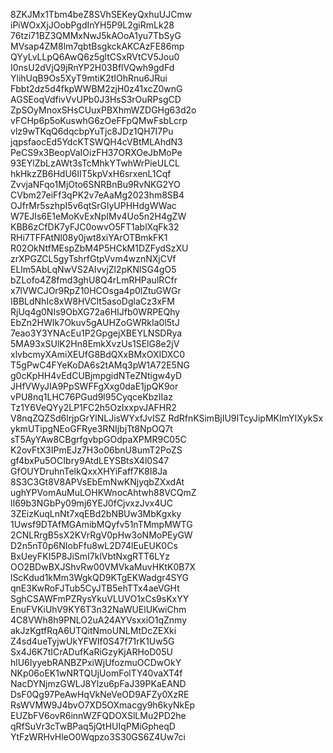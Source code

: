 8ZKJMx1Tbm4beZ8SVhSEKeyQxhuUJCmw
iPiWOxXjJOobPgdInYH5P9L2giRmLk28
76tzi71BZ3QMMxNwJ5kAOoA1yu7TbSyG
MVsap4ZM8lm7qbtBsgkckAKCAzFE86mp
QYyLvLLpQ6AwQ6z5gltCSxRVtCV5Jou0
I0nsU2dVjQ9jRnYP2H03BflVQwh9gdFd
YlihUqB9Os5XyT9mtiK2tIOhRnu6JRui
Fbbt2dz5d4fkpWWBM2zjH0z41xcZ0wnG
AGSEoqVdfivVvUPb0J3HsS3rOuRPsgCD
ZpSOyMnoxSHsCUuxPBXhmWZDGHg63d2o
vFCHp6p5oKuswhG6zOeFFpQMwFsbLcrp
vlz9wTKqQ6dqcbpYuTjc8JDz1QH7I7Pu
jqpsfaocEd5YdcKTSWQH4cVBtMLAhdN3
PeCS9x3BeopVaIOizFH37ORXOeJbMoPe
93EYlZbLzAWt3sTcMhkYTwhWrPieULCL
hkHkzZB6HdU6lIT5kpVxH6srxenL1Cqf
ZvvjaNFqo1MjOto6SNRBnBu9RvNKG2YO
CVbm27eiFf3qPK2v7eAaMg2023hm8SB4
OJfrMr5szhpI5v6qtSrGlyUPHHdgWWac
W7EJIs6E1eMoKvExNpIMv4Uo5n2H4gZW
KBB6zCfDK7yFJC0owvO5FT1ablXqFk32
RHi7TFFAtNl08y0jwt8xiYArOTBmkFK1
R02OkNtfMEspZbM4P5HCkM1DZFydSzXU
zrXPGZCL5gyTshrfGtpVvm4wznNXjCVf
ELlm5AbLqNwVS2AIvvjZl2pKNlSG4gO5
bZLofo4Z8fmd3ghU8Q4rLmRHPaulRCfr
x7lVWCJOr9RpZ10HCOsga4p0lZtuGWGr
IBBLdNhIc8xW8HVClt5asoDglaCz3xFM
RjUq4g0NIs9ObXG72a6HIJfb0WRPEQhy
EbZn2HWIk7Okuv5gAUHZoGWRkIa0l5tJ
7eao3Y3YNAcEu1P2GpgejXBEYLNSDRya
5MA93xSUlK2Hn8EmkXvzUs1SElG8e2jV
xlvbcmyXAmiXEUfG8BdQXxBMxOXIDXC0
T5gPwC4FYeKoDA6s2tAMq3pW1A72E5NG
g0cKpHH4vEdCUBjmpgidNTeZNtigw4yD
JHfVWyJIA9PpSWFFgXxg0daE1jpQK9or
vPU8nq1LHC76PGud9l95CyqceKbzIIaz
Tz1Y6VeQYy2LP1FC2h5OzIxxpvJAFHR2
V8nqZQZSd6lrjpGrYlNLJisWYxfJvISZ
RdRfnKSimBjIU9ITcyJipMKImYIXykSx
ykmUTipgNEoGFRye3RNIjbjTt8NpOQ7t
sT5AyYAw8CBgrfgvbpGOdpaXPMR9C05C
K2ovFtX3IPmEJz7H3o06bnU8umT2PoZS
gf4bxPu5OCIbry9AtdLEYSBtsX4l0S47
GfOUYDruhnTelkQxxXHYiFaff7K8I8Ja
8S3C3Gt8V8APVsEbEmNwKNjyqbZXxdAt
ughYPVomAuMuLOHKWnocAhtwh88VCQmZ
lI69b3NGbPy09mj6YEJ0fCjvxzJvx4UC
3ZEizKuqLnNt7xqEBd2bNBUw3MbKgxky
1Uwsf9DTAfMGAmibMQyfv51nTMmpMWTG
2CNLRrgB5sX2KVrRgV0pHw3oNMoPEyGW
D2n5nT0p6NIobFfu8wL2D74lEuEUK0Cs
BxUeyFKI5P8JiSmI7klVbtNxgRTT6LYz
OO2BDwBXJShvRw00VMVkaMuvHKtK0B7X
lScKdud1kMm3WgkQD9KTgEKWadgr4SYG
qnE3KwRoFJTub5CyJTB5ehTTx4aeVGHt
SghCSAWFmPZRysYkuVLUVO1xCs9sKxYY
EnuFVKiUhV9KY6T3n32NaWUElUKwiChm
4C8VWh8h9PNLO2uA24AYVsxxiO1qZnmy
akJzKgtfRqA6UTQitNmoUNLMtDcZEXki
Z4sd4ueTyjwUkYFWIf0S47f71rK1Uw5G
Sx4J6K7tICrADufKaRiGzyKjARHoD05U
hlU6IyyebRANBZPxiWjUfozmuOCDwOkY
NKp06oEK1wNRTQUjUomFolTY40vaXT4f
NacDYNjmzGWLJ8Ylzu6pFaJ39PKaEAND
DsF0Qg97PeAwHqVkNeVeOD9AFZy0XzRE
RsWVMW9J4bvO7XD5OXmacgy9h6kyNkEp
EUZbFV6ovR6innWZFQDOXSlLMu2PD2he
qRfSuVr3cTwBPaq5jQtHUIqPMiGpheqD
YtFzWRHvHleO0Wqpzo3S30GS6Z4Uw7ci

